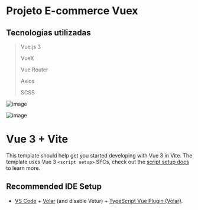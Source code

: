 # Projeto E-commerce Vuex

## Tecnologias utilizadas
> Vue.js 3
> 
> VueX
> 
> Vue Router
> 
> Axios
> 
> SCSS 

![image](https://github.com/user-attachments/assets/272065c6-39c1-42eb-b306-0faed7036136)

![image](https://github.com/user-attachments/assets/8807d77f-71e4-49ca-97a3-ba04d7f1ede8)


# Vue 3 + Vite

This template should help get you started developing with Vue 3 in Vite. The template uses Vue 3 `<script setup>` SFCs, check out the [script setup docs](https://v3.vuejs.org/api/sfc-script-setup.html#sfc-script-setup) to learn more.

## Recommended IDE Setup

- [VS Code](https://code.visualstudio.com/) + [Volar](https://marketplace.visualstudio.com/items?itemName=Vue.volar) (and disable Vetur) + [TypeScript Vue Plugin (Volar)](https://marketplace.visualstudio.com/items?itemName=Vue.vscode-typescript-vue-plugin).
